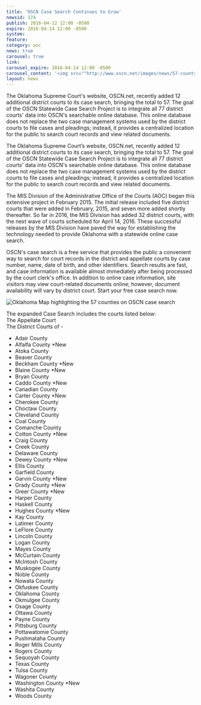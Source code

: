 ```yaml
---
title: 'OSCN Case Search Continues to Grow'
newsid: 174
publish: 2016-04-12 12:00 -0500
expire: 2016-04-14 12:00 -0500
system: 
feature: 
category: aoc
news: true
carousel: true
link: 
carousel_expire: 2016-04-14 12:00 -0500
carousel_content: '<img src=""http://www.oscn.net/images/news/57-county-case-search-carousel.jpg"" alt=""Our Online Case Search Continues to Grow""/>'
layout: news
---
```

<p>The Oklahoma Supreme Court's website, OSCN.net, recently added 12 additional district courts to its case search, bringing the total to 57.  The goal of the OSCN Statewide Case Search Project is to integrate all 77 district courts' data into OSCN's searchable online database.  This online database does not replace the two case management systems used by the district courts to file cases and pleadings; instead, it provides a centralized location for the public to search court records and view related documents.</p>
 <!--more-->
<p>The Oklahoma Supreme Court’s website, OSCN.net, recently added 12 additional district courts to its case search, bringing the total to 57.  The goal of the OSCN Statewide Case Search Project is to integrate all 77 district courts' data into OSCN's searchable online database.  This online database does not replace the two case management systems used by the district courts to file cases and pleadings; instead, it provides a centralized location for the public to search court records and view related documents.</p>
<p>The MIS Division of the Administrative Office of the Courts (AOC) began this extensive project in February 2015.  The initial release included five district courts that were added in February, 2015, and seven more added shortly thereafter.  So far in 2016, the MIS Division has added 32 district courts, with the next wave of courts scheduled for April 14, 2016.  These successful releases by the MIS Division have paved the way for establishing the technology needed to provide Oklahoma with a statewide online case search.</p>
<p>OSCN's case search is a free service that provides the public a convenient way to search for court records in the district and appellate courts by case number, name, date of birth, and other identifiers. Search results are fast, and case information is available almost immediately after being processed by the court clerk's office.  In addition to online case information, site visitors may view court-related documents online; however, document availability will vary by district court.  Start your free case search now.</p>
<p><img src="http://www.oscn.net/images/news/57-county-case-search.jpg" alt="Oklahoma Map highlighting the 57 counties on OSCN case search"></p>
<p>The expanded Case Search includes the courts listed below:<br>
The Appellate Court<br>
The District Courts of - </p>
<ul>
<li>Adair County</li>
<li>Alfalfa County *New</li>
<li>Atoka County</li>
<li>Beaver County</li>
<li>Beckham County *New</li>
<li>Blaine County *New</li>
<li>Bryan County</li>
<li>Caddo County *New</li>
<li>Canadian County</li>
<li>Carter County *New</li>
<li>Cherokee County </li>
<li>Choctaw County</li>
<li>Cleveland County</li>
<li>Coal County</li>
<li>Comanche County</li>
<li>Cotton County *New</li>
<li>Craig County </li>
<li>Creek County</li>
<li>Delaware County</li>
<li>Dewey County *New</li>
<li>Ellis County</li>
<li>Garfield County</li>
<li>Garvin County *New</li>
<li>Grady County *New</li>
<li>Greer County *New</li>
<li>Harper County</li>
<li>Haskell County</li>
<li>Hughes County *New</li>
<li>Kay County </li>
<li>Latimer County</li>
<li>LeFlore County</li>
<li>Lincoln County</li>
<li>Logan County</li>
<li>Mayes County</li>
<li>McCurtain County</li>
<li>McIntosh County</li>
<li>Muskogee County</li>
<li>Noble County</li>
<li>Nowata County</li>
<li>Okfuskee County</li>
<li>Oklahoma County</li>
<li>Okmulgee County</li>
<li>Osage County</li>
<li>Ottawa County</li>
<li>Payne County</li>
<li>Pittsburg County </li>
<li>Pottawatomie County </li>
<li>Pushmataha County</li>
<li>Roger Mills County</li>
<li>Rogers County</li>
<li>Sequoyah County</li>
<li>Texas County</li>
<li>Tulsa County</li>
<li>Wagoner County</li>
<li>Washington County *New</li>
<li>Washita County</li>
<li>Woods County</li></ul>